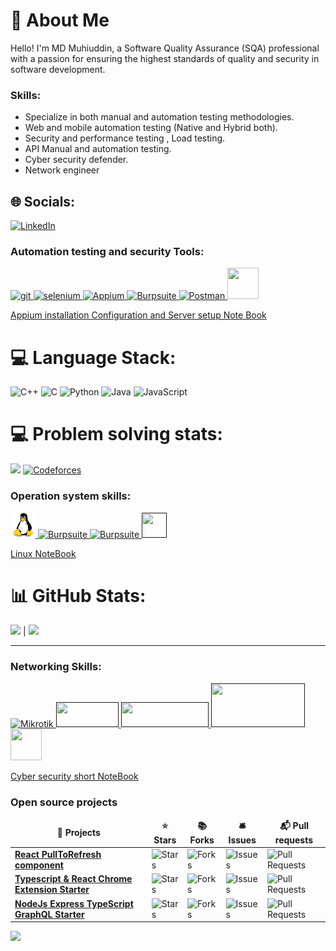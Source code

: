 # 💫 About Me

Hello! I'm MD Muhiuddin, a Software Quality Assurance (SQA) professional with a passion for ensuring the highest standards of quality and security in software development.

### Skills:

- Specialize in both manual and automation testing methodologies.
- Web and mobile automation testing (Native and Hybrid both).
- Security and performance testing , Load testing.
- API Manual and automation testing.
- Cyber security defender.
- Network engineer




## 🌐 Socials:
[![LinkedIn](https://img.shields.io/badge/LinkedIn-%230077B5.svg?logo=linkedin&logoColor=white)](https://www.linkedin.com/in/md-muhiuddin-a0b3331a7/) 

<h3 align="left">Automation testing and security Tools:</h3>
<p>
                <a href="https://git-scm.com/" target="_blank" rel="noreferrer"> <img src="https://www.vectorlogo.zone/logos/git-scm/git-scm-icon.svg" alt="git" width="40" height="40"/> </a> 
                <a href="https://www.selenium.dev" target="_blank" rel="noreferrer"> <img src="https://raw.githubusercontent.com/detain/svg-logos/780f25886640cef088af994181646db2f6b1a3f8/svg/selenium-logo.svg"                     alt="selenium" width="40" height="40"/> </a>
                <a href="https://appium.io/docs/en/latest/intro/" target="_blank" rel="noreferrer"> <img src="https://appium.io/docs/en/latest/assets/images/appium-logo-horiz.png"alt="Appium" width="150" height="40"/> </a>
                <a href="https://portswigger.net/" target="_blank" rel="noreferrer"> <img src="https://media.trustradius.com/vendor-logos/GD/vY/ELSDRTZ4CJV1.PNG"alt="Burpsuite" width="40" height="40"/> </a>
                <a href="https://www.postman.com/" target="_blank" rel="noreferrer"> <img src="https://miro.medium.com/v2/resize:fit:1400/format:webp/1*sDXkyuukA4fRHuiu4UFctw.png"alt="Postman" width="100" height="40"/> </a>
                <a href="https://nmap.org/" target="_blank" rel="noreferrer"> <img src="https://asset.brandfetch.io/idHnSFcYKj/idj4y8Dz-_.png" width="50" height="50"/> </a>
               
                
</p>

[Appium installation Configuration and Server setup Note Book](https://relic-amaranthus-d9a.notion.site/Mobile-Automation-testing-with-python-java-Appium-51f86f2ad6ea49be861388fe7c241a19)

# 💻 Language Stack:
![C++](https://img.shields.io/badge/c++-%2300599C.svg?style=for-the-badge&logo=c%2B%2B&logoColor=white) ![C](https://img.shields.io/badge/c-%2300599C.svg?style=for-the-badge&logo=c&logoColor=white) ![Python](https://img.shields.io/badge/python-3670A0?style=for-the-badge&logo=python&logoColor=ffdd54) ![Java](https://img.shields.io/badge/java-%23ED8B00.svg?style=for-the-badge&logo=openjdk&logoColor=white)  ![JavaScript](https://img.shields.io/badge/javascript-%23323330.svg?style=for-the-badge&logo=javascript&logoColor=%23F7DF1E) 

# 💻 Problem solving stats:
![](https://leetcard.jacoblin.cool/muhiuddinanik?animation=false) <a href="https://codeforces.com/profile/anik98"><img src="https://raw.githubusercontent.com/sudiptob2/cf-stats/main/output/rating.svg" alt="Codeforces" /></a>


<h3 align="left">Operation system skills:</h3>
<p>
                <a href="https://www.linux.org/" target="_blank" rel="noreferrer"> <img src="https://raw.githubusercontent.com/devicons/devicon/master/icons/linux/linux-original.svg" alt="linux" width="40" height="40"/> </a>
                <a href="" target="_blank" rel="noreferrer"> <img src="https://upload.wikimedia.org/wikipedia/commons/thumb/d/d8/Red_Hat_logo.svg/220px-Red_Hat_logo.svg.png"alt="Burpsuite" width="40" height="40"/> </a>
                <a href="" target="_blank" rel="noreferrer"> <img src="https://seeklogo.com/images/K/kali-linux-logo-93027C57BD-seeklogo.com.png"alt="Burpsuite" width="40" height="40"/> </a>
                <a href="" target="_blank" rel="noreferrer"> <img src="https://banner2.cleanpng.com/20180328/skq/kisspng-logo-windows-8-windows-7-microsoft-8-5abc1c77a59fe7.0872489215222774956784.jpg" width="40" height="40"/> </a>

                
</p>

[Linux NoteBook](https://relic-amaranthus-d9a.notion.site/Linux-Essentials-149f0348d325411987d01bc1fe8e169a)

# 📊 GitHub Stats:

![](https://github-readme-streak-stats.herokuapp.com/?user=MuHIUDDIn98&theme=dark&hide_border=false) | ![](https://github-readme-stats.vercel.app/api/top-langs/?username=MuHIUDDIn98&theme=dark&hide_border=false&include_all_commits=true&count_private=true&layout=compact)
 

---
<h3 align="left">Networking Skills:</h3>
<p>
                <a href="" target="_blank" rel="noreferrer"> <img src="https://thehackernews.com/images/-WNIWDNKbqJ8/W2QcKQCTrjI/AAAAAAAAxvs/3dtC_3Da1PcGEs31SdC99hKLZhv44wmcwCLcBGAs/s728-rw-e30/router-hacking.png" alt="Mikrotik" width="150" height="70"/> </a>
                <a href="" target="_blank" rel="noreferrer"> <img src="https://www.optigo.net/wp-content/uploads/2022/07/Picture1-1-990x323-1.png" width="100" height="40"/> </a>
                <a href="" target="_blank" rel="noreferrer"> <img src="https://upload.wikimedia.org/wikipedia/commons/6/6f/Zabbix_logo.svg" width="140" height="40"/> </a>
                 <a href="" target="_blank" rel="noreferrer"> <img src="https://miro.medium.com/v2/resize:fit:705/1*jhOWv-JzWbg8MvDo0vnVEA.png" width="150" height="70"/> </a>
                  <a href="https://nmap.org/" target="_blank" rel="noreferrer"> <img src="https://asset.brandfetch.io/idHnSFcYKj/idj4y8Dz-_.png" width="50" height="50"/> </a>
   
</p>

[Cyber security short NoteBook](https://relic-amaranthus-d9a.notion.site/Cybersecurity-7656008456a043a7895f7a5989e5397b)

<h3>Open source projects</h3>
<table>
  <thead align="center">
    <tr border: none;>
      <td><b>🎁 Projects</b></td>
      <td><b>⭐ Stars</b></td>
      <td><b>📚 Forks</b></td>
      <td><b>🛎 Issues</b></td>
      <td><b>📬 Pull requests</b></td>
    </tr>
  </thead>
  <tbody>
    <tr>
      <td><a href="https://github.com/thmsgbrt/react-simple-pull-to-refresh"><b>React PullToRefresh component</b></a></td>
      <td><img alt="Stars" src="https://img.shields.io/github/stars/thmsgbrt/react-simple-pull-to-refresh?style=flat-square&labelColor=343b41"/></td>
      <td><img alt="Forks" src="https://img.shields.io/github/forks/thmsgbrt/react-simple-pull-to-refresh?style=flat-square&labelColor=343b41"/></td>
      <td><img alt="Issues" src="https://img.shields.io/github/issues/thmsgbrt/react-simple-pull-to-refresh?style=flat-square&labelColor=343b41"/></td>
      <td><img alt="Pull Requests" src="https://img.shields.io/github/issues-pr/thmsgbrt/react-simple-pull-to-refresh?style=flat-square&labelColor=343b41"/></td>
    </tr>
	  <tr>
      <td><a href="https://github.com/thmsgbrt/Chrome-Extension-with-React-and-Typescript-Starter-Pack"><b>Typescript & React Chrome Extension Starter</b></a></td>
      <td><img alt="Stars" src="https://img.shields.io/github/stars/thmsgbrt/Chrome-Extension-with-React-and-Typescript-Starter-Pack?style=flat-square&labelColor=343b41"/></td>
      <td><img alt="Forks" src="https://img.shields.io/github/forks/thmsgbrt/Chrome-Extension-with-React-and-Typescript-Starter-Pack?style=flat-square&labelColor=343b41"/></td>
      <td><img alt="Issues" src="https://img.shields.io/github/issues/thmsgbrt/Chrome-Extension-with-React-and-Typescript-Starter-Pack?style=flat-square&labelColor=343b41"/></td>
      <td><img alt="Pull Requests" src="https://img.shields.io/github/issues-pr/thmsgbrt/Chrome-Extension-with-React-and-Typescript-Starter-Pack?style=flat-square&labelColor=343b41"/></td>
    </tr>
    <tr>
      <td><a href="https://github.com/thmsgbrt/nodejs-typescript-express-apollo-graphql-starter"><b>NodeJs Express TypeScript GraphQL Starter</b></a></td>
      <td><img alt="Stars" src="https://img.shields.io/github/stars/thmsgbrt/nodejs-typescript-express-apollo-graphql-starter?style=flat-square&labelColor=343b41"/></td>
      <td><img alt="Forks" src="https://img.shields.io/github/forks/thmsgbrt/nodejs-typescript-express-apollo-graphql-starter?style=flat-square&labelColor=343b41"/></td>
      <td><img alt="Issues" src="https://img.shields.io/github/issues/thmsgbrt/nodejs-typescript-express-apollo-graphql-starter?style=flat-square&labelColor=343b41"/></td>
      <td><img alt="Pull Requests" src="https://img.shields.io/github/issues-pr/thmsgbrt/nodejs-typescript-express-apollo-graphql-starter?style=flat-square&labelColor=343b41"/></td>
    </tr>
  </tbody>
</table>

[![](https://visitcount.itsvg.in/api?id=MuHIUDDIn98&icon=0&color=0)](https://visitcount.itsvg.in)



<!-- Proudly created with GPRM ( https://gprm.itsvg.in ) -->

